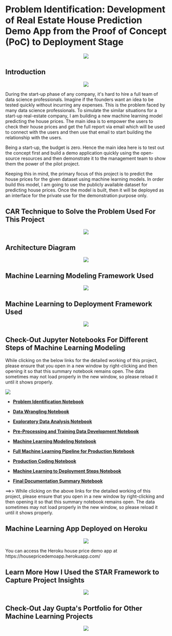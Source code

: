 
# Problem Identification: Development of Real Estate House Prediction Demo App from the Proof of Concept (PoC) to Deployment Stage

<p align="center">
<img src="https://github.com/jayguptacal/portfolio/blob/main/image/housePredAppWelcome.jpg">
</p>

## Introduction ##

<p align="center">
<img src="https://github.com/jayguptacal/portfolio/blob/main/image/houses.jpg">
</p>

During the start-up phase of any company, it's hard to hire a full team of data science professionals. Imagine if the founders want an idea to be tested quickly without incurring any expenses. This is the problem faced by many data science professionals. To simulate the similar situations for a start-up real-estate company, I am building a new machine learning model predicting the house prices. The main idea is to empower the users to check their house prices and get the full report via email which will be used to connect with the users and then use that email to start building the relationship with the users.

Being a start-up, the budget is zero. Hence the main idea here is to test out the concept first and build a demo application quickly using the open-source resources and then demonstrate it to the management team to show them the power of the pilot project.

Keeping this in mind, the primary focus of this project is to predict the house prices for the given dataset using machine learning models. In order build this model, I am going to use the publicly available dataset for predicting house prices. Once the model is built, then it will be deployed as an interface for the private use for the demonstration purpose only. 

## CAR Technique to Solve the Problem Used For This Project ##
<p align="center">
<img src="https://github.com/jayguptacal/portfolio/blob/main/image/ImageCAR.jpg">
</p>

## Architecture Diagram ##
<p align="center">
<img src="https://github.com/jayguptacal/portfolio/blob/main/image/ArchitectureDiagram.jpg">
</p>

## Machine Learning Modeling Framework Used ##
<p align="center">
<img src="https://github.com/jayguptacal/portfolio/blob/main/image/infographml.jpg">
</p>

## Machine Learning to Deployment Framework Used ##
<p align="center">
<img src="https://github.com/jayguptacal/portfolio/blob/main/image/DeploymentSteps.jpg">
</p>

## Check-Out Jupyter Notebooks For Different Steps of Machine Learning Modeling ##

While clicking on the below links for the detailed working of this project, please ensure that you open in a new window by right-clicking and then opening it so that this summary notebook remains open. The data sometimes may not load properly in the new window, so please reload it until it shows properly.

<img src="https://github.com/jayguptacal/portfolio/blob/main/image/bannerOpenNotebooks.jpg">

* <a href="https://github.com/jayguptacal/RetailAndMarketing/blob/main/HouseSalesPricePrediction/1_Problem_Identification_House_Prices.ipynb" target="_blank"><b>Problem Identification Notebook</b></a>

* <a href="https://github.com/jayguptacal/RetailAndMarketing/blob/main/HouseSalesPricePrediction/2_Data_Wrangling_House_Prices.ipynb" target="_blank"><b>Data Wrangling Notebook</b></a>

* <a href="https://github.com/jayguptacal/RetailAndMarketing/blob/main/HouseSalesPricePrediction/3_EDA_House_Prices.ipynb" target="_blank"><b>Exploratory Data Analysis Notebook</b></a>

* <a href="https://github.com/jayguptacal/RetailAndMarketing/blob/main/HouseSalesPricePrediction/4_Preprocessing_TrainingData_HousePrices.ipynb" target="_blank"><b>Pre-Processing and Training Data Development Notebook</b></a>

* <a href="https://github.com/jayguptacal/RetailAndMarketing/blob/main/HouseSalesPricePrediction/5_Machine_Learning_House_Prices.ipynb" target="_blank"><b>Machine Learning Modeling Notebook</b></a>

* <a href="https://github.com/jayguptacal/RetailAndMarketing/blob/main/HouseSalesPricePrediction/6a_FullMLPipeline_ProductionPurpose.ipynb" target="_blank"><b>Full Machine Learning Pipeline for Production Notebook</b></a>

* <a href="https://github.com/jayguptacal/RetailAndMarketing/blob/main/HouseSalesPricePrediction/6b_MLto_ProductionCodingFramework.ipynb" target="_blank"><b>Production Coding Notebook</b></a>

* <a href="https://github.com/jayguptacal/RetailAndMarketing/blob/main/HouseSalesPricePrediction/6c_ML_Deployment_Phase.ipynb" target="_blank"><b>Machine Learning to Deployment Steps Notebook</b></a>

* <a href="https://github.com/jayguptacal/RetailAndMarketing/blob/main/HouseSalesPricePrediction/6Final_Documentation_Notebook.ipynb" target="_blank"><b>Final Documentation Summary Notebook</b></a>

==>> While clicking on the above links for the detailed working of this project, please ensure that you open in a new window by right-clicking and then opening it so that this summary notebook remains open. The data sometimes may not load properly in the new window, so please reload it until it shows properly.

## Machine Learning App Deployed on Heroku ##
<p align="center">
<img src="https://github.com/jayguptacal/portfolio/blob/main/image/herokuhomepage.png">
</p>
<p> You can access the Heroku house price demo app at https://housepricedemoapp.herokuapp.com/ </p>

## Learn More How I Used the STAR Framework to Capture Project Insights ##
<p align="center">
<img src="https://github.com/jayguptacal/portfolio/blob/main/image/ImageSTAR.jpg">
</p>


## Check-Out Jay Gupta's Portfolio for Other Machine Learning Projects ##
<p align="center">
<a href="https://jayguptacal.github.io/portfolio/" target="_blank"><img src="https://github.com/jayguptacal/portfolio/blob/main/image/FullPortfolioBanner.jpg"></a>
</p>

